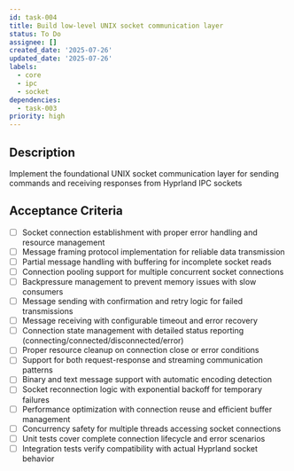 ```yaml
---
id: task-004
title: Build low-level UNIX socket communication layer
status: To Do
assignee: []
created_date: '2025-07-26'
updated_date: '2025-07-26'
labels:
  - core
  - ipc
  - socket
dependencies:
  - task-003
priority: high
---
```


## Description

Implement the foundational UNIX socket communication layer for sending commands and receiving responses from Hyprland IPC sockets

## Acceptance Criteria

- [ ] Socket connection establishment with proper error handling and resource management
- [ ] Message framing protocol implementation for reliable data transmission
- [ ] Partial message handling with buffering for incomplete socket reads
- [ ] Connection pooling support for multiple concurrent socket connections
- [ ] Backpressure management to prevent memory issues with slow consumers
- [ ] Message sending with confirmation and retry logic for failed transmissions
- [ ] Message receiving with configurable timeout and error recovery
- [ ] Connection state management with detailed status reporting (connecting/connected/disconnected/error)
- [ ] Proper resource cleanup on connection close or error conditions
- [ ] Support for both request-response and streaming communication patterns
- [ ] Binary and text message support with automatic encoding detection
- [ ] Socket reconnection logic with exponential backoff for temporary failures
- [ ] Performance optimization with connection reuse and efficient buffer management
- [ ] Concurrency safety for multiple threads accessing socket connections
- [ ] Unit tests cover complete connection lifecycle and error scenarios
- [ ] Integration tests verify compatibility with actual Hyprland socket behavior
